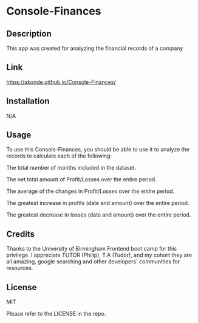 # Console-Finances

## Description
This app was created for analyzing the financial records of a company

## Link

https://akonde.github.io/Console-Finances/
## Installation

N/A

## Usage
To use this Console-Finances, you should be able to use it to analyze the records to calculate each of the following:

The total number of months included in the dataset.

The net total amount of Profit/Losses over the entire period.

The average of the changes in Profit/Losses over the entire period.

The greatest increase in profits (date and amount) over the entire period.

The greatest decrease in losses (date and amount) over the entire period.


## Credits
Thanks to the University of Birmingham Frontend boot camp for this privilege. I appreciate TUTOR (Philip), T.A (Tudor), and my cohort they are all amazing, google searching and other developers' communities for resources. 

## License
MIT

Please refer to the LICENSE in the repo.
